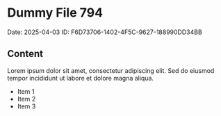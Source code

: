 # Dummy File 794

Date: 2025-04-03
ID: F6D73706-1402-4F5C-9627-188990DD34BB

## Content

Lorem ipsum dolor sit amet, consectetur adipiscing elit.
Sed do eiusmod tempor incididunt ut labore et dolore magna aliqua.

* Item 1
* Item 2
* Item 3

